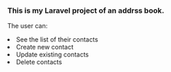<h3><b>This is my Laravel project of an addrss book.</b></h3>
    <p>The user can:</p>
    <li>See the list of their contacts</li>
    <li>Create new contact</li>
    <li>Update existing contacts</li>
    <li>Delete contacts</li>
